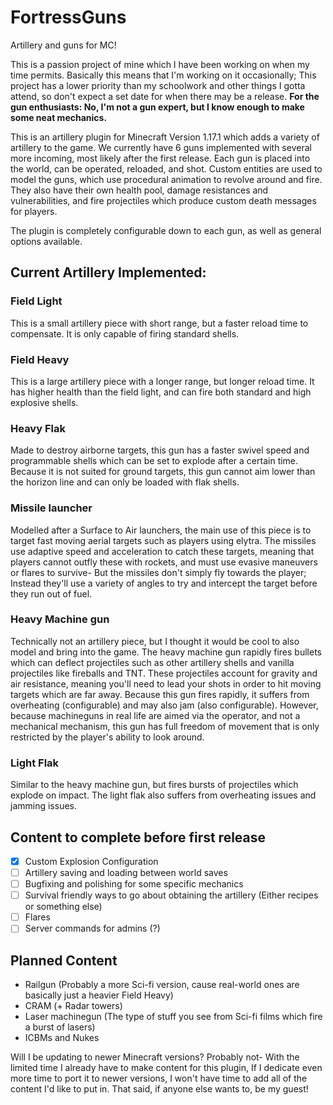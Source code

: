 # FortressGuns
Artillery and guns for MC!

This is a passion project of mine which I have been working on when my time permits.
Basically this means that I'm working on it occasionally; This project has a lower priority than my schoolwork and other things I gotta attend, so don't expect a set date for when there may be a release.
**For the gun enthusiasts: No, I'm not a gun expert, but I know enough to make some neat mechanics.**


This is an artillery plugin for Minecraft Version 1.17.1 which adds a variety of artillery to the game. We currently have 6 guns implemented with several more incoming, most likely after the first release.
Each gun is placed into the world, can be operated, reloaded, and shot. Custom entities are used to model the guns, which use procedural animation to revolve around and fire. They also have their own health pool, 
damage resistances and vulnerabilities, and fire projectiles which produce custom death messages for players. 

The plugin is completely configurable down to each gun, as well as general options available.

Current Artillery Implemented:
---

### Field Light
This is a small artillery piece with short range, but a faster reload time to compensate. It is only capable of firing standard shells.

### Field Heavy
This is a large artillery piece with a longer range, but longer reload time. It has higher health than the field light, and can fire both standard and high explosive shells.

### Heavy Flak
Made to destroy airborne targets, this gun has a faster swivel speed and programmable shells which can be set to explode after a certain time. Because it is not suited for ground targets,
this gun cannot aim lower than the horizon line and can only be loaded with flak shells.

### Missile launcher
Modelled after a Surface to Air launchers, the main use of this piece is to target fast moving aerial targets such as players using elytra. The missiles use adaptive speed and acceleration to catch these targets, 
meaning that players cannot outfly these with rockets, and must use evasive maneuvers or flares to survive- But the missiles don't simply fly towards the player; Instead they'll use a variety of angles to try and intercept the target before they run out of fuel.

### Heavy Machine gun
Technically not an artillery piece, but I thought it would be cool to also model and bring into the game. The heavy machine gun rapidly fires bullets which can deflect projectiles such as other artillery shells and vanilla projectiles like fireballs and TNT. These projectiles account for gravity and air resistance, meaning you'll need to lead your shots in order to hit moving targets which are far away.
Because this gun fires rapidly, it suffers from overheating (configurable) and may also jam (also configurable). However, because machineguns in real life are aimed via the operator, and not a mechanical mechanism, this gun has full freedom of movement that is only restricted by the player's ability to look around.

### Light Flak
Similar to the heavy machine gun, but fires bursts of projectiles which explode on impact. The light flak also suffers from overheating issues and jamming issues. 

Content to complete before first release
---
- [X] Custom Explosion Configuration
- [ ] Artillery saving and loading between world saves
- [ ] Bugfixing and polishing for some specific mechanics
- [ ] Survival friendly ways to go about obtaining the artillery (Either recipes or something else)
- [ ] Flares
- [ ] Server commands for admins (?)

Planned Content
---

- Railgun (Probably a more Sci-fi version, cause real-world ones are basically just a heavier Field Heavy)
- CRAM (+ Radar towers)
- Laser machinegun (The type of stuff you see from Sci-fi films which fire a burst of lasers)
- ICBMs and Nukes


Will I be updating to newer Minecraft versions?
Probably not- With the limited time I already have to make content for this plugin, If I dedicate even more time to port it to newer versions, I won't have time to add all of the content I'd like to put in.
That said, if anyone else wants to, be my guest!



